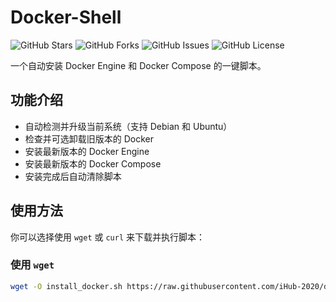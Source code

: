 # Docker-Shell

![GitHub Stars](https://img.shields.io/github/stars/iHub-2020/docker-shell?style=social)
![GitHub Forks](https://img.shields.io/github/forks/iHub-2020/docker-shell?style=social)
![GitHub Issues](https://img.shields.io/github/issues/iHub-2020/docker-shell)
![GitHub License](https://img.shields.io/github/license/iHub-2020/docker-shell)

一个自动安装 Docker Engine 和 Docker Compose 的一键脚本。

## 功能介绍

- 自动检测并升级当前系统（支持 Debian 和 Ubuntu）  
- 检查并可选卸载旧版本的 Docker  
- 安装最新版本的 Docker Engine  
- 安装最新版本的 Docker Compose  
- 安装完成后自动清除脚本

## 使用方法

你可以选择使用 `wget` 或 `curl` 来下载并执行脚本：

### 使用 `wget`

```sh
wget -O install_docker.sh https://raw.githubusercontent.com/iHub-2020/docker-shell/main/install_docker.sh && chmod +x install_docker.sh && ./install_docker.sh
